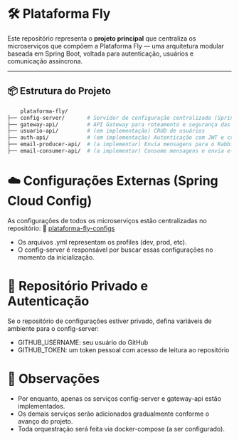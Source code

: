 # 🛠️ Plataforma Fly

Este repositório representa o **projeto principal** que centraliza os microserviços que compõem a Plataforma Fly — uma arquitetura modular baseada em Spring Boot, voltada para autenticação, usuários e comunicação assíncrona.

---

## 📦 Estrutura do Projeto

```bash
    plataforma-fly/
├── config-server/       # Servidor de configuração centralizado (Spring Cloud Config)
├── gateway-api/         # API Gateway para roteamento e segurança das requisições
├── usuario-api/         # (em implementação) CRUD de usuários
├── auth-api/            # (em implementação) Autenticação com JWT e controle de sessões
├── email-producer-api/  # (a implementar) Envia mensagens para o RabbitMQ
├── email-consumer-api/  # (a implementar) Consome mensagens e envia e-mails
```

# ☁️ Configurações Externas (Spring Cloud Config)
As configurações de todos os microserviços estão centralizadas no repositório:
🔗 [plataforma-fly-configs](https://github.com/Marcklen/plataforma-fly-configs)
- Os arquivos .yml representam os profiles (dev, prod, etc).
- O config-server é responsável por buscar essas configurações no momento da inicialização.

# 🔐 Repositório Privado e Autenticação
Se o repositório de configurações estiver privado, defina variáveis de ambiente para o config-server:

- GITHUB_USERNAME: seu usuário do GitHub
- GITHUB_TOKEN: um token pessoal com acesso de leitura ao repositório

# 📝 Observações
- Por enquanto, apenas os serviços config-server e gateway-api estão implementados.
- Os demais serviços serão adicionados gradualmente conforme o avanço do projeto.
- Toda orquestração será feita via docker-compose (a ser configurado).